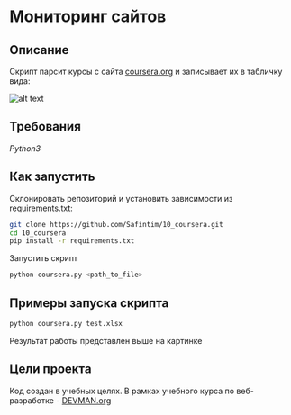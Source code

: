 # Мониторинг сайтов

## Описание

Скрипт парсит курсы с сайта [coursera.org](https://www.coursera.org/) и записывает их в табличку вида:

![alt text](http://ipic.su/img/img7/fs/coursera.1564085810.png)

## Требования

*Python3*

## Как запустить

Склонировать репозиторий и установить зависимости из requirements.txt:

```sh
git clone https://github.com/Safintim/10_coursera.git
cd 10_coursera
pip install -r requirements.txt
```
Запустить скрипт

```sh
python coursera.py <path_to_file>
```

## Примеры запуска скрипта

```sh
python coursera.py test.xlsx
```

Результат работы представлен выше на картинке

## Цели проекта

Код создан в учебных целях. В рамках учебного курса по веб-разработке - [DEVMAN.org](https://devman.org)
